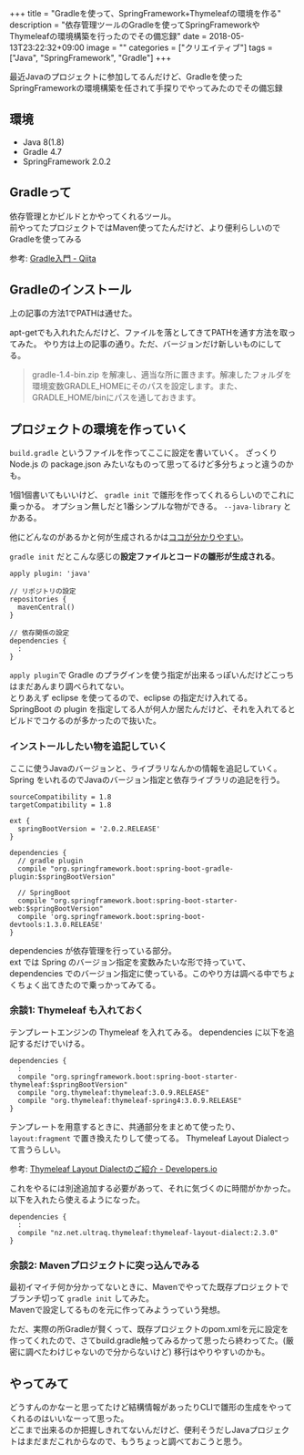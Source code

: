 +++
title = "Gradleを使って、SpringFramework+Thymeleafの環境を作る"
description = "依存管理ツールのGradleを使ってSpringFrameworkやThymeleafの環境構築を行ったのでその備忘録"
date = 2018-05-13T23:22:32+09:00
image = ""
categories = ["クリエイティブ"]
tags = ["Java", "SpringFramework", "Gradle"]
+++



最近Javaのプロジェクトに参加してるんだけど、Gradleを使ったSpringFrameworkの環境構築を任されて手探りでやってみたのでその備忘録

## 環境

- Java 8(1.8)
- Gradle 4.7
- SpringFramework 2.0.2

## Gradleって
依存管理とかビルドとかやってくれるツール。  
前やってたプロジェクトではMaven使ってたんだけど、より便利らしいのでGradleを使ってみる

参考: [Gradle入門 - Qiita](https://qiita.com/vvakame/items/83366fbfa47562fafbf4)

## Gradleのインストール
上の記事の方法1でPATHは通せた。

apt-getでも入れれたんだけど、ファイルを落としてきてPATHを通す方法を取ってみた。
やり方は上の記事の通り。ただ、バージョンだけ新しいものにしてる。

> gradle-1.4-bin.zip を解凍し、適当な所に置きます。解凍したフォルダを環境変数GRADLE_HOMEにそのパスを設定します。また、GRADLE_HOME/binにパスを通しておきます。

## プロジェクトの環境を作っていく
``build.gradle`` というファイルを作ってここに設定を書いていく。
ざっくり Node.js の package.json みたいなものって思ってるけど多分ちょっと違うのかも。

1個1個書いてもいいけど、 ``gradle init`` で雛形を作ってくれるらしいのでこれに乗っかる。
オプション無しだと1番シンプルな物ができる。 ``--java-library`` とかある。

他にどんなのがあるかと何が生成されるかは[ココが分かりやすい](http://etc9.hatenablog.com/entry/2015/04/25/020740)。

``gradle init`` だとこんな感じの**設定ファイルとコードの雛形が生成される**。

```
apply plugin: 'java'

// リポジトリの設定
repositories {
  mavenCentral()
}

// 依存関係の設定
dependencies {
  :
}
```

``apply plugin``で Gradle のプラグインを使う指定が出来るっぽいんだけどこっちはまだあんまり調べられてない。  
とりあえず eclipse を使ってるので、eclipse の指定だけ入れてる。  
SpringBoot の plugin を指定してる人が何人か居たんだけど、それを入れてるとビルドでコケるのが多かったので抜いた。

### インストールしたい物を追記していく
ここに使うJavaのバージョンと、ライブラリなんかの情報を追記していく。
Spring をいれるのでJavaのバージョン指定と依存ライブラリの追記を行う。


```
sourceCompatibility = 1.8
targetCompatibility = 1.8

ext {
  springBootVersion = '2.0.2.RELEASE'
}

dependencies {
  // gradle plugin
  compile "org.springframework.boot:spring-boot-gradle-plugin:$springBootVersion"

  // SpringBoot
  compile "org.springframework.boot:spring-boot-starter-web:$springBootVersion"
  compile 'org.springframework.boot:spring-boot-devtools:1.3.0.RELEASE'
}
```

dependencies が依存管理を行っている部分。  
ext では Spring のバージョン指定を変数みたいな形で持っていて、 dependencies でのバージョン指定に使っている。このやり方は調べる中でちょくちょく出てきたので乗っかってみてる。



### 余談1: Thymeleaf も入れておく
テンプレートエンジンの Thymeleaf を入れてみる。
dependencies に以下を追記するだけでいける。

```
dependencies {
  :
  compile "org.springframework.boot:spring-boot-starter-thymeleaf:$springBootVersion"
  compile "org.thymeleaf:thymeleaf:3.0.9.RELEASE"
  compile "org.thymeleaf:thymeleaf-spring4:3.0.9.RELEASE"
}
```

テンプレートを用意するときに、共通部分をまとめて使ったり、 ``layout:fragment`` で置き換えたりして使ってる。
Thymeleaf Layout Dialectって言うらしい。

参考: [Thymeleaf Layout Dialectのご紹介 - Developers.io](https://dev.classmethod.jp/client-side/intro-to-thymeleaf-layout-dialect/)

これをやるには別途追加する必要があって、それに気づくのに時間がかかった。以下を入れたら使えるようになった。

```
dependencies {
  :
  compile "nz.net.ultraq.thymeleaf:thymeleaf-layout-dialect:2.3.0"
}
```

### 余談2: Mavenプロジェクトに突っ込んでみる
最初イマイチ何か分かってないときに、Mavenでやってた既存プロジェクトでブランチ切って ``gradle init`` してみた。  
Mavenで設定してるものを元に作ってみようっていう発想。

ただ、実際の所Gradleが賢くって、既存プロジェクトのpom.xmlを元に設定を作ってくれたので、さてbuild.gradle触ってみるかって思ったら終わってた。(厳密に調べたわけじゃないので分からないけど)
移行はやりやすいのかも。


## やってみて
どうすんのかなーと思ってたけど結構情報があったりCLIで雛形の生成をやってくれるのはいいなーって思った。  
どこまで出来るのか把握しきれてないんだけど、便利そうだしJavaプロジェクトはまだまだこれからなので、もうちょっと調べておこうと思う。